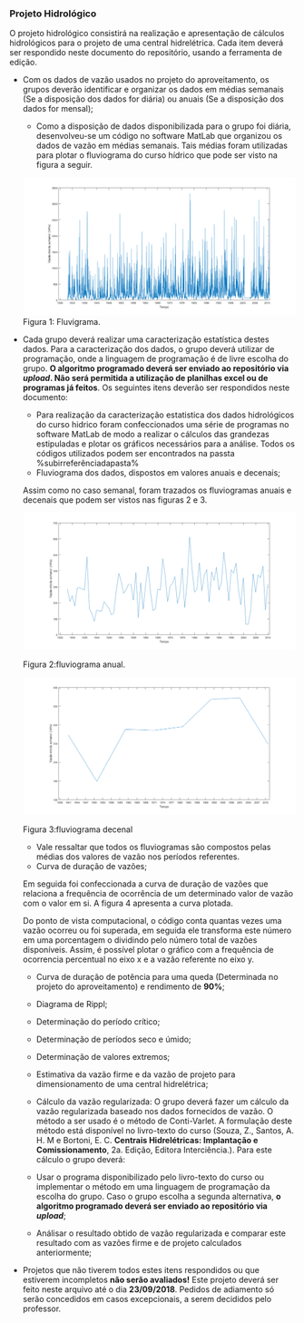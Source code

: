 ### Projeto Hidrológico

O projeto hidrológico consistirá na realização e apresentação de cálculos hidrológicos para o projeto de uma central hidrelétrica. Cada item deverá ser respondido neste documento do repositório, usando a ferramenta de edição.


  - Com os dados de vazão usados no projeto do aproveitamento, os grupos deverão identificar e organizar os dados em médias semanais (Se a disposição dos dados for diária) ou anuais (Se a disposição dos dados for mensal);
  
    + Como a disposição de dados disponibilizada para o grupo foi diária, desenvolveu-se um código no software MatLab que organizou os dados de vazão em médias semanais. Tais médias foram utilizadas para plotar o fluviograma do curso hídrico que pode ser visto na figura a seguir.
    
    ![Teste de legenda de imagem](/imagens2/fluviogramasemanal.png)
                                                              Figura 1: Fluvigrama.
  
  - Cada grupo deverá realizar uma caracterização estatística destes dados. Para a caracterização dos dados, o grupo deverá utilizar de programação, onde a linguagem de programação é de livre escolha do grupo. **O algoritmo programado deverá ser enviado ao repositório via *upload*. Não será permitida a utilização de planilhas excel ou de programas já feitos**. Os seguintes itens deverão ser respondidos neste documento:
  
      + Para realização da caracterização estatistica dos dados hidrológicos do curso hidrico foram confeccionados uma série de programas no software MatLab de modo a realizar o cálculos das grandezas estipuladas e plotar os gráficos necessários para a análise. Todos os códigos utilizados podem ser encontrados na passta %subirreferênciadapasta%
  
       - Fluviograma dos dados, dispostos em valores anuais e decenais;
       
       Assim como no caso semanal, foram trazados os fluviogramas anuais e decenais que podem ser vistos nas figuras 2 e 3.
       
       ![Teste de legenda de imagem](/imagens2/fluviogramaanual1.png)
       
       Figura 2:fluviograma anual.
       
       ![Teste de legenda de imagem](/imagens2/fluviogramadecenal.png)
       
       Figura 3:fluviograma decenal
       
       + Vale ressaltar que todos os fluviogramas são compostos pelas médias dos valores de vazão nos períodos referentes.
       
       - Curva de duração de vazões;
       
       Em seguida foi confeccionada a curva de duração de vazões que relaciona a frequência de ocorrência de um determinado valor de vazão com o valor em si. A figura 4 apresenta a curva plotada.
       
       Do ponto de vista computacional, o código conta quantas vezes uma vazão ocorreu ou foi superada, em seguida ele transforma este número em uma porcentagem o dividindo pelo número total de vazões disponíveis. Assim, é possível plotar o gráfico com a frequência de ocorrencia percentual no eixo x e a vazão referente no eixo y.
       
       - Curva de duração de potência para uma queda (Determinada no projeto do aproveitamento) e rendimento de **90%**;
       
       - Diagrama de Rippl;      
       
       - Determinação do período crítico;
        
       - Determinação de períodos seco e úmido;
        
       - Determinação de valores extremos;
        
       - Estimativa da vazão firme e da vazão de projeto para dimensionamento de uma central hidrelétrica;
        
      
       - Cálculo da vazão regularizada: O grupo deverá fazer um cálculo da vazão regularizada baseado nos dados fornecidos de vazão. O método a ser usado é o método de Conti-Varlet. A formulação deste método está disponível no livro-texto do curso (Souza, Z., Santos, A. H. M e Bortoni, E. C.  **Centrais Hidrelétricas: Implantação e Comissionamento**, 2a. Edição, Editora Interciência.). Para este cálculo o grupo deverá:
        
       - Usar o programa disponibilizado pelo livro-texto do curso ou implementar o método em uma linguagem de programação da escolha do grupo. Caso o grupo escolha a segunda alternativa, **o algoritmo programado deverá ser enviado ao repositório via *upload***;
       
       - Análisar o resultado obtido de vazão regularizada e comparar este resultado com as vazões firme e de projeto calculados anteriormente;
        
  - Projetos que não tiverem todos estes itens respondidos ou que estiverem incompletos **não serão avaliados!**
Este projeto deverá ser feito neste arquivo até o dia **23/09/2018**. Pedidos de adiamento só serão concedidos em casos excepcionais, a serem decididos pelo professor.
